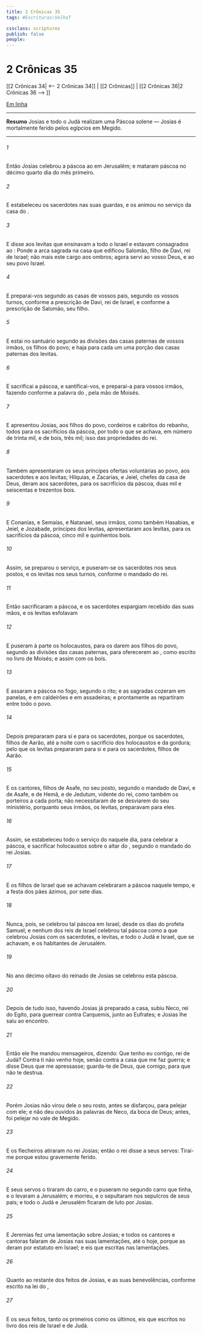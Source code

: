 ```yaml
---
title: 2 Crônicas 35
tags: #Escrituras\VelhoT

cssclass: scriptures
publish: false
people:
---
```


# 2 Crônicas 35
[[2 Crônicas 34| <-- 2 Crônicas 34]] | [[2 Crônicas]] | [[2 Crônicas 36|2 Crônicas 36 --> ]]

[Em linha](https://churchofjesuschrist.org/study/scriptures/ot/2-chr/35?lang=por)

---
__Resumo__
Josias e todo o Judá realizam uma Páscoa solene — Josias é mortalmente ferido pelos egípcios em Megido.

---
###### 1 
Então Josias celebrou a páscoa ao  em Jerusalém; e mataram  páscoa no décimo quarto dia do mês primeiro.

###### 2 
E estabeleceu os sacerdotes nas suas guardas, e os animou no serviço da casa do .

###### 3 
E disse aos levitas que ensinavam a todo o Israel e estavam consagrados ao : Ponde a arca sagrada na casa que edificou Salomão, filho de Davi, rei de Israel; não  mais este cargo aos ombros; agora servi ao  vosso Deus, e ao seu povo Israel.

###### 4 
E preparai-vos segundo as casas de vossos pais, segundo os vossos turnos, conforme a prescrição de Davi, rei de Israel, e conforme a prescrição de Salomão, seu filho.

###### 5 
E estai no santuário segundo as divisões das casas paternas de vossos irmãos, os filhos do povo; e haja para cada um uma porção das casas paternas dos levitas.

###### 6 
E sacrificai a páscoa, e santificai-vos, e preparai-a para vossos irmãos, fazendo conforme a palavra do ,  pela mão de Moisés.

###### 7 
E apresentou Josias, aos filhos do povo, cordeiros e cabritos do rebanho, todos para os sacrifícios da páscoa, por todo o que  se achava, em número de trinta mil, e de bois, três mil; isso  das propriedades do rei.

###### 8 
Também apresentaram os seus príncipes ofertas voluntárias ao povo, aos sacerdotes e aos levitas; Hilquias, e Zacarias, e Jeiel, chefes da casa de Deus, deram aos sacerdotes, para os sacrifícios da páscoa, duas mil e seiscentas  e trezentos bois.

###### 9 
E Conanias, e Semaías, e Natanael, seus irmãos, como também Hasabias, e Jeiel, e Jozabade, príncipes dos levitas, apresentaram aos levitas, para os sacrifícios da páscoa, cinco mil  e quinhentos bois.

###### 10 
Assim, se preparou o serviço, e puseram-se os sacerdotes nos seus postos, e os levitas nos seus turnos, conforme o mandado do rei.

###### 11 
Então sacrificaram a páscoa, e os sacerdotes espargiam  recebido das suas mãos, e os levitas esfolavam 

###### 12 
E puseram à parte os holocaustos, para os darem aos filhos do povo, segundo as divisões das casas paternas, para oferecerem ao , como  escrito no livro de Moisés; e assim  com os bois.

###### 13 
E assaram a páscoa no fogo, segundo o rito; e as  sagradas cozeram em panelas, e em caldeirões e em assadeiras; e prontamente as repartiram entre todo o povo.

###### 14 
Depois prepararam para si e para os sacerdotes, porque os sacerdotes, filhos de Aarão,  até a noite com o sacrifício dos holocaustos e da gordura; pelo que os levitas prepararam para si e para os sacerdotes, filhos de Aarão.

###### 15 
E os cantores, filhos de Asafe,  no seu posto, segundo o mandado de Davi, e de Asafe, e de Hemã, e de Jedutum, vidente do rei, como também os porteiros a cada porta; não necessitaram de se desviarem do seu ministério, porquanto seus irmãos, os levitas, preparavam para eles.

###### 16 
Assim, se estabeleceu todo o serviço do  naquele dia, para celebrar a páscoa, e sacrificar holocaustos sobre o altar do , segundo o mandado do rei Josias.

###### 17 
E os filhos de Israel que  se achavam celebraram a páscoa naquele tempo, e a festa dos pães ázimos, por sete dias.

###### 18 
Nunca, pois, se celebrou tal páscoa em Israel, desde os dias do profeta Samuel; e nenhum dos reis de Israel celebrou tal páscoa como a que celebrou Josias com os sacerdotes, e levitas, e todo o Judá e Israel, que  se achavam, e os habitantes de Jerusalém.

###### 19 
No ano décimo oitavo do reinado de Josias se celebrou esta páscoa.

###### 20 
Depois de tudo isso, havendo Josias já preparado a casa, subiu Neco, rei do Egito, para guerrear contra Carquemis, junto ao Eufrates; e Josias lhe saiu ao encontro.

###### 21 
Então ele lhe mandou mensageiros, dizendo: Que tenho eu contigo, rei de Judá? Contra ti não venho hoje, senão contra a casa que me faz guerra; e disse Deus que me apressasse; guarda-te de  Deus, que  comigo, para que não te destrua.

###### 22 
Porém Josias não virou dele o seu rosto, antes se disfarçou, para pelejar com ele; e não deu ouvidos às palavras de Neco,  da boca de Deus; antes, foi pelejar no vale de Megido.

###### 23 
E os flecheiros atiraram no rei Josias; então o rei disse a seus servos: Tirai-me  porque estou gravemente ferido.

###### 24 
E seus servos o tiraram do carro, e o puseram no segundo carro que tinha, e o levaram a Jerusalém; e morreu, e o sepultaram nos sepulcros de seus pais; e todo o Judá e Jerusalém ficaram de luto por Josias.

###### 25 
E Jeremias fez uma lamentação sobre Josias; e todos os cantores e cantoras falaram de Josias nas suas lamentações, até o  hoje, porque as deram por estatuto em Israel; e eis que  escritas nas lamentações.

###### 26 
Quanto ao restante dos feitos de Josias, e as suas benevolências, conforme  escrito na lei do ,

###### 27 
E os seus feitos, tanto os primeiros como os últimos, eis que  escritos no livro dos reis de Israel e de Judá.

